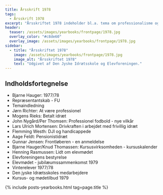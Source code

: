 ```yaml
---
title: Årsskrift 1978
tags:
  - Årsskrift 1978
excerpt: "Årsskriftet 1978 indeholder bl.a. tema om professionalisme og frivillighed."
header:
  teaser: /assets/images/yearbooks/frontpage/1978.jpg
  overlay_color: "#c8de60"
  overlay_image: /assets/images/yearbooks/frontpage/1978.jpg
sidebar:
  - title: "Årsskriftet 1978"
    image: /assets/images/yearbooks/frontpage/1978.jpg
    image_alt: "Årsskriftet 1978"
    text: "Udgivet af Den Jyske Idrætsskole og Elevforeningen."
---
```


## Indholdsfortegnelse

- Bjarne Hauger: 1977/78
- Repræsentantskab - FU
- Temaindledning
- Jørn Richter: At være professionel
- Mogens Rieks: Betalt idræt
- John Nygård/Per Thomsen: Professionel fodbold - nye vilkår
- Lars Ulrich Mortensen: Drivkraften i arbejdet med frivillig idræt
- Flemming Westh: DJI og handicappede
- Aage Feldt: Pensionistidræt
- Gunnar Jensen: Frontløberen - en anmeldelse
- Bjarne Hauger/Knud Thomassen: Kursusvirksomheden - kursuskalender
- Henning Rasmussen: Lidt om elevmødet
- Elevforeningens bestyrelse
- Elevmødet - jubilæumssammenkomst 1979
- Vinterelever 1977/78
- Den jyske Idrætsskoles medarbejdere
- Kursus- og mødetilbud 1979

{% include posts-yearbooks.html tag=page.title %}
